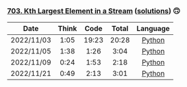 ### [703. Kth Largest Element in a Stream](https://leetcode.com/problems/kth-largest-element-in-a-stream/) ([solutions](https://github.com/jxcrw/pazuru/blob/main/leetcode/703.%20Kth%20Largest%20Element%20in%20a%20Stream)) 🙃

|    Date    | Think | Code  | Total |                                                                    Language                                                                    |
|:----------:|:-----:|:-----:|:-----:|:----------------------------------------------------------------------------------------------------------------------------------------------:|
| 2022/11/03 | 1:05  | 19:23 | 20:28 |      [Python](https://github.com/jxcrw/pazuru/blob/main/leetcode/703.%20Kth%20Largest%20Element%20in%20a%20Stream/kth_largest.py)       |
| 2022/11/05 | 1:38  | 1:26  | 3:04  | [Python](https://github.com/jxcrw/pazuru/blob/main/leetcode/703.%20Kth%20Largest%20Element%20in%20a%20Stream/kth_largest_2022-11-05.py) |
| 2022/11/09 | 0:24  | 1:53  | 2:18  | [Python](https://github.com/jxcrw/pazuru/blob/main/leetcode/703.%20Kth%20Largest%20Element%20in%20a%20Stream/kth_largest_2022-11-09.py) |
| 2022/11/21 | 0:49  | 2:13  | 3:01  | [Python](https://github.com/jxcrw/pazuru/blob/main/leetcode/703.%20Kth%20Largest%20Element%20in%20a%20Stream/kth_largest_2022-11-21.py) |
